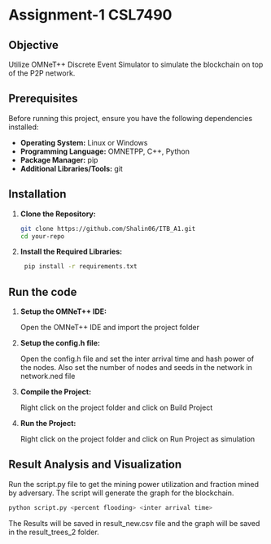# Assignment-1 CSL7490

## Objective

Utilize OMNeT++ Discrete Event Simulator to simulate the blockchain on top of the P2P network.

## Prerequisites

Before running this project, ensure you have the following dependencies installed:

- **Operating System:** Linux or Windows
- **Programming Language:** OMNETPP, C++, Python
- **Package Manager:** pip
- **Additional Libraries/Tools:** git

## Installation

1. **Clone the Repository:**
   ```bash
   git clone https://github.com/Shalin06/ITB_A1.git
   cd your-repo
   ```

2. **Install the Required Libraries:**
   ```bash
    pip install -r requirements.txt

## Run the code
1. **Setup the OMNeT++ IDE:**
  
   Open the OMNeT++ IDE and import the project folder

2. **Setup the config.h file:**

   Open the config.h file and set the inter arrival time and hash power of the nodes. Also set the number of nodes and seeds in the network in network.ned file

2. **Compile the Project:**
   
    Right click on the project folder and click on Build Project

3. **Run the Project:**
    
     Right click on the project folder and click on Run Project as simulation

## Result Analysis and Visualization

Run the script.py file to get the mining power utilization and fraction mined by adversary. The script will generate the graph for the blockchain. 

```bash
python script.py <percent flooding> <inter arrival time>
```

The Results will be saved in result_new.csv file and the graph will be saved in the result_trees_2 folder.





